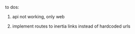 to dos:

1) api not working, only web

2) implement routes to inertia links instead of hardcoded urls